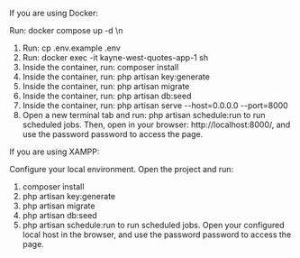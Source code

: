 If you are using Docker:

 Run: docker compose up -d \n
1) Run: cp .env.example .env
2) Run: docker exec -it kayne-west-quotes-app-1 sh
3) Inside the container, run: composer install
4) Inside the container, run: php artisan key:generate
5) Inside the container, run: php artisan migrate
6) Inside the container, run: php artisan db:seed
7) Inside the container, run: php artisan serve --host=0.0.0.0 --port=8000
8) Open a new terminal tab and run: php artisan schedule:run to run scheduled jobs.
Then, open in your browser: http://localhost:8000/, and use the password password to access the page.

If you are using XAMPP:

Configure your local environment.
Open the project and run:

1) composer install
2) php artisan key:generate
3) php artisan migrate
4) php artisan db:seed
5) php artisan schedule:run to run scheduled jobs.
Open your configured local host in the browser, and use the password password to access the page.
